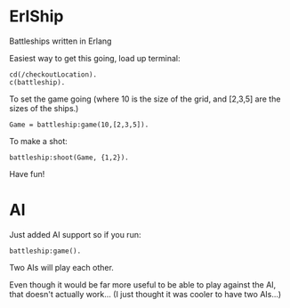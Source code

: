 ErlShip
=======

Battleships written in Erlang

Easiest way to get this going, load up terminal:

	cd(/checkoutLocation).
 	c(battleship).

To set the game going (where 10 is the size of the grid, and [2,3,5] are the sizes of the ships.)

	Game = battleship:game(10,[2,3,5]).

To make a shot:

	battleship:shoot(Game, {1,2}).

Have fun!

AI
==

Just added AI support so if you run:

	battleship:game().
	
Two AIs will play each other.

Even though it would be far more useful to be able to play against the AI, that doesn't actually
work... (I just thought it was cooler to have two AIs...)
